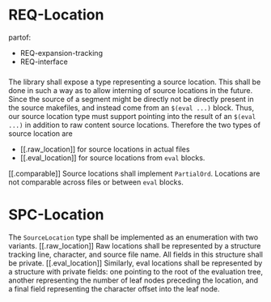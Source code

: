# REQ-Location
partof:
- REQ-expansion-tracking
- REQ-interface
###
The library shall expose a type representing a source location.
This shall be done in such a way as to allow interning of source locations in the future.
Since the source of a segment
might be directly not be directly present in
the source makefiles,
and instead come from an `$(eval ...)` block.
Thus,
our source location type must support pointing into
the result of an `$(eval ...)`
in addition to raw content source locations.
Therefore the two types of source location are
  - [[.raw_location]] for source locations in actual files
  - [[.eval_location]] for source locations from `eval` blocks.
  
[[.comparable]] Source locations shall implement `PartialOrd`.
Locations are not comparable across files or between `eval` blocks.


# SPC-Location
The `SourceLocation` type shall be implemented as
an enumeration with two variants.
[[.raw_location]] Raw locations shall be represented by
a structure tracking line, character, and source file name.
All fields in this structure shall be private.
[[.eval_location]] Similarly, eval locations
shall be represented by a structure
with private fields:
one pointing to the root of the evaluation tree,
another representing the number of leaf nodes
preceding the location,
and a final field representing the
character offset into the leaf node.
